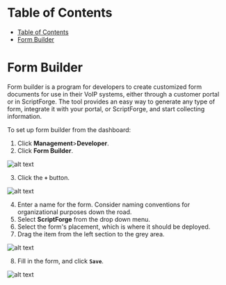 # Table of Contents

- [Table of Contents](#table-of-contents)
- [Form Builder](#form-builder)


# Form Builder

Form builder is a program for developers to create customized form documents for use in their VoIP systems, either through a customer portal or in ScriptForge. The tool provides an easy way to generate any type of form, integrate it with your portal, or ScriptForge, and start collecting information.

To set up form builder from the dashboard:
1. Click **Management**>**Developer**.
2. Click **Form Builder**.

  ![alt text][form-builder]

3. Click the **`+`** button.

  ![alt text][form-builder-1]

4. Enter a name for the form. Consider naming conventions for organizational purposes down the road.
5. Select **ScriptForge** from the drop down menu.
6. Select the form's placement, which is where it should be deployed.
7. Drag the item from the left section to the grey area.

  ![alt text][form-builder-2]

8. Fill in the form, and click **`Save`**.

  ![alt text][form-builder-3]


[form-builder]: https://raw.githubusercontent.com/digipigeon/connexcs-user-docs/master/img/form-builder.png "form-builder"
[form-builder-1]: https://raw.githubusercontent.com/digipigeon/connexcs-user-docs/master/img/form-builder-1.png "form-builder-1"
[form-builder-2]: https://raw.githubusercontent.com/digipigeon/connexcs-user-docs/master/img/form-builder-2.png "form-builder-2"
[form-builder-3]: https://raw.githubusercontent.com/digipigeon/connexcs-user-docs/master/img/form-builder-3.png "form-builder-3"
